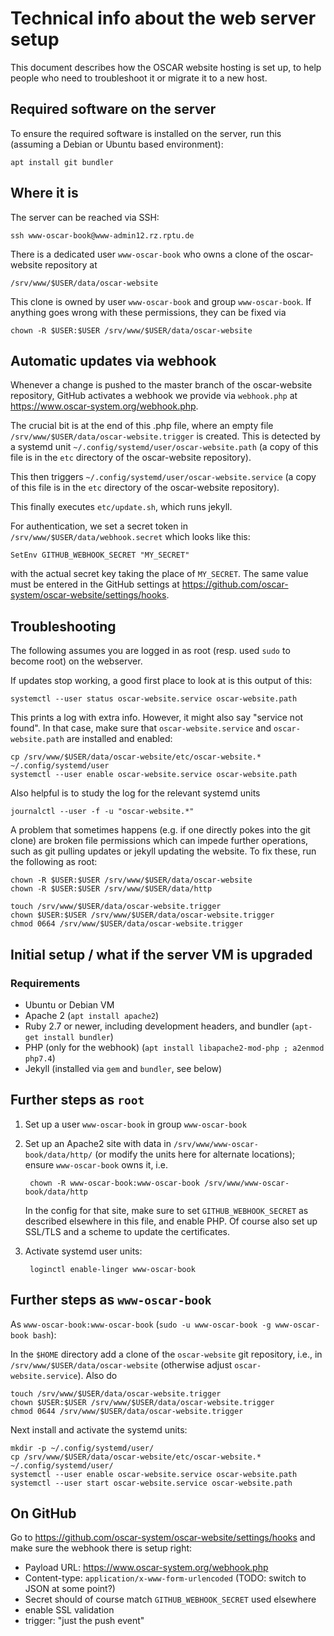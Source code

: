 # Technical info about the web server setup

This document describes how the OSCAR website hosting is set up, to help
people who need to troubleshoot it or migrate it to a new host.

## Required software on the server

To ensure the required software is installed on the server, run this
(assuming a Debian or Ubuntu based environment):

    apt install git bundler


## Where it is

The server can be reached via SSH:

    ssh www-oscar-book@www-admin12.rz.rptu.de

There is a dedicated user `www-oscar-book` who owns a clone of the oscar-website
repository at

    /srv/www/$USER/data/oscar-website

This clone is owned by user `www-oscar-book` and group `www-oscar-book`. If anything goes
wrong with these permissions, they can be fixed via

    chown -R $USER:$USER /srv/www/$USER/data/oscar-website

## Automatic updates via webhook

Whenever a change is pushed to the master branch of the oscar-website
repository, GitHub activates a webhook we provide via `webhook.php` at
<https://www.oscar-system.org/webhook.php>.

The crucial bit is at the end of this .php file, where an empty file
`/srv/www/$USER/data/oscar-website.trigger` is created. This is detected by a
systemd unit `~/.config/systemd/user/oscar-website.path` (a copy of this file is
in the `etc` directory of the oscar-website repository).

This then triggers `~/.config/systemd/user/oscar-website.service`
(a copy of this file is in the `etc` directory of the oscar-website repository).

This finally executes `etc/update.sh`, which runs jekyll.


For authentication, we set a secret token in `/srv/www/$USER/data/webhook.secret`
which looks like this:

    SetEnv GITHUB_WEBHOOK_SECRET "MY_SECRET"

with the actual secret key taking the place of `MY_SECRET`. The same value
must be entered in the GitHub settings at
<https://github.com/oscar-system/oscar-website/settings/hooks>.


## Troubleshooting

The following assumes you are logged in as root (resp. used `sudo` to become root)
on the webserver.

If updates stop working, a good first place to look at is this output of this:

    systemctl --user status oscar-website.service oscar-website.path

This prints a log with extra info. However, it might also say "service not
found". In that case, make sure that `oscar-website.service` and
`oscar-website.path` are installed and enabled:

    cp /srv/www/$USER/data/oscar-website/etc/oscar-website.* ~/.config/systemd/user
    systemctl --user enable oscar-website.service oscar-website.path

Also helpful is to study the log for the relevant systemd units

    journalctl --user -f -u "oscar-website.*"

A problem that sometimes happens (e.g. if one directly pokes into the git
clone) are broken file permissions which can impede further operations, such
as git pulling updates or jekyll updating the website. To fix these, run the
following as root:

    chown -R $USER:$USER /srv/www/$USER/data/oscar-website
    chown -R $USER:$USER /srv/www/$USER/data/http

    touch /srv/www/$USER/data/oscar-website.trigger
    chown $USER:$USER /srv/www/$USER/data/oscar-website.trigger
    chmod 0664 /srv/www/$USER/data/oscar-website.trigger


## Initial setup / what if the server VM is upgraded

### Requirements

- Ubuntu or Debian VM
- Apache 2 (`apt install apache2`)
- Ruby 2.7 or newer, including development headers, and bundler (`apt-get install bundler`)
- PHP (only for the webhook) (`apt install libapache2-mod-php ; a2enmod php7.4`)
- Jekyll (installed via `gem` and `bundler`, see below)


## Further steps as `root`

1. Set up a user `www-oscar-book` in group `www-oscar-book`

2. Set up an Apache2 site with data in `/srv/www/www-oscar-book/data/http/` (or modify the units
   here for alternate locations); ensure `www-oscar-book` owns it, i.e.

        chown -R www-oscar-book:www-oscar-book /srv/www/www-oscar-book/data/http

   In the config for that site, make sure to set `GITHUB_WEBHOOK_SECRET` as described
   elsewhere in this file, and enable PHP.
   Of course also set up SSL/TLS and a scheme to update the certificates.

3. Activate systemd user units:

        loginctl enable-linger www-oscar-book

## Further steps as `www-oscar-book`

As `www-oscar-book:www-oscar-book`  (`sudo -u www-oscar-book -g www-oscar-book bash`):

In the `$HOME` directory add a clone of the `oscar-website` git repository, i.e.,
in `/srv/www/$USER/data/oscar-website` (otherwise adjust `oscar-website.service`). Also do

    touch /srv/www/$USER/data/oscar-website.trigger
    chown $USER:$USER /srv/www/$USER/data/oscar-website.trigger
    chmod 0644 /srv/www/$USER/data/oscar-website.trigger

Next install and activate the systemd units:

    mkdir -p ~/.config/systemd/user/
    cp /srv/www/$USER/data/oscar-website/etc/oscar-website.* ~/.config/systemd/user/
    systemctl --user enable oscar-website.service oscar-website.path
    systemctl --user start oscar-website.service oscar-website.path


## On GitHub

Go to <https://github.com/oscar-system/oscar-website/settings/hooks> and
make sure the webhook there is setup right:

 - Payload URL: <https://www.oscar-system.org/webhook.php>
 - Content-type: `application/x-www-form-urlencoded` (TODO: switch to JSON at some point?)
 - Secret should of course match `GITHUB_WEBHOOK_SECRET` used elsewhere
 - enable SSL validation
 - trigger: "just the push event"
